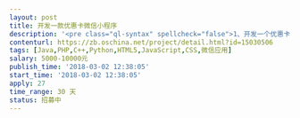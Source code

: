 ```yaml
---                
layout: post       
title: 开发一款优惠卡微信小程序           
description: '<pre class="ql-syntax" spellcheck="false">1、开发一个优惠卡小程序。虚拟卡与现实卡都要有，将总部、店家、消费者、优惠活动通过小程序联系起来。</br></br></br></br>2、消费者、商家、总部都要有管理后台</br></br></br></br>3、消费者、商家、总部都可以分享、售卖卡</br></pre>'     
contenturl: https://zb.oschina.net/project/detail.html?id=15030506      
tags: [Java,PHP,C++,Python,HTML5,JavaScript,CSS,微信应用]            
salary: 5000-10000元          
publish_time: '2018-03-02 12:38:05'         
start_time: '2018-03-02 12:38:05'           
apply: 27                   
time_range: 30 天              
status: 招募中                  
---                 
```


